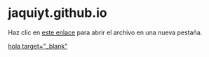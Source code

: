 # jaquiyt.github.io
  <p>
        Haz clic en <a href="Feliz_halloween.html" target="_blank">este enlace</a> para abrir el archivo en una nueva pestaña.
    </p>
<a href="https://www.google.com/search?q=hola&rlz=1C1UEAD_esES1035ES1035&oq=hola&gs_lcrp=EgZjaHJvbWUyBggAEEUYOTIGCAEQRRg70gEIMTE0NGowajeoAgCwAgA&sourceid=chrome&ie=UTF-8"> hola target="_blank" </a>
